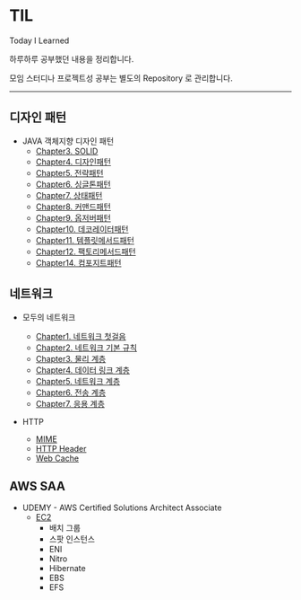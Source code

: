 # TIL
Today I Learned

하루하루 공부했던 내용을 정리합니다.

모임 스터디나 프로젝트성 공부는 별도의 Repository 로 관리합니다.

----

## 디자인 패턴
- JAVA 객체지향 디자인 패턴
  - [Chapter3. SOLID](./design-pattern/src/chapter3)
  - [Chapter4. 디자인패턴](./design-pattern/src/chapter4)
  - [Chapter5. 전략패턴](./design-pattern/src/chapter5_strategy)
  - [Chapter6. 싱글톤패턴](./design-pattern/src/chapter6_singleton)
  - [Chapter7. 상태패턴](./design-pattern/src/chapter7_state)
  - [Chapter8. 커맨드패턴](./design-pattern/src/chapter8_command)
  - [Chapter9. 옵저버패턴](./design-pattern/src/chapter9_observer)
  - [Chapter10. 데코레이터패턴](./design-pattern/src/chapter10_decorator)
  - [Chapter11. 템플릿메서드패턴](./design-pattern/src/chapter11_template)
  - [Chapter12. 팩토리메서드패턴](./design-pattern/src/chapter12_factory_method)
  - [Chapter14. 컴포지트패턴](./design-pattern/src/chapter14_composite)
  
## 네트워크
- 모두의 네트워크
    - [Chapter1. 네트워크 첫걸음](./network/모두의네트워크/1_네트워크첫걸음.md)
    - [Chapter2. 네트워크 기본 규칙](./network/모두의네트워크/2_네트워크의기본규칙.md)
    - [Chapter3. 물리 계층](./network/모두의네트워크/3_물리계층.md)
    - [Chapter4. 데이터 링크 계층](./network/모두의네트워크/4_데이터링크계층.md)
    - [Chapter5. 네트워크 계층](./network/모두의네트워크/5_네트워크계층.md)
    - [Chapter6. 전송 계층](./network/모두의네트워크/6_전송계층.md)
    - [Chapter7. 응용 계층](./network/모두의네트워크/7_응용계층.md)
    
- HTTP
    - [MIME](./network/http/MIME.md)
    - [HTTP Header](./network/http/HttpHeader.md)
    - [Web Cache](./network/http/Web_Cache.md)

## AWS SAA
- UDEMY - AWS Certified Solutions Architect Associate
  - [EC2](./aws-saa/ec2)
    - 배치 그룹
    - 스팟 인스턴스
    - ENI
    - Nitro
    - Hibernate
    - EBS
    - EFS

